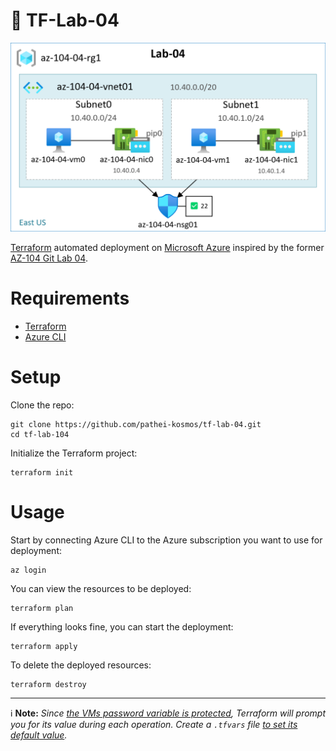 # :microscope: TF-Lab-04

<p align="center">
  <img src="https://github.com/pathei-kosmos/tf-lab-04/blob/master/lab-04.png" alt="Lab infrastructure diagram" />
</p>

[Terraform](https://www.terraform.io/) automated deployment on [Microsoft Azure](https://azure.microsoft.com/en-us) inspired by the former [AZ-104 Git Lab 04](https://microsoftlearning.github.io/AZ-104-MicrosoftAzureAdministrator/Instructions/Labs/LAB_04-Implement_Virtual_Networking.html).

# Requirements

* [Terraform](https://developer.hashicorp.com/terraform/install)
* [Azure CLI](https://learn.microsoft.com/en-us/cli/azure/install-azure-cli)

# Setup

Clone the repo:

```
git clone https://github.com/pathei-kosmos/tf-lab-04.git
cd tf-lab-104
```

Initialize the Terraform project:

```
terraform init
```

# Usage

Start by connecting Azure CLI to the Azure subscription you want to use for deployment:

```
az login
```

You can view the resources to be deployed:

```
terraform plan
```

If everything looks fine, you can start the deployment:

```
terraform apply
```

To delete the deployed resources:

```
terraform destroy
```

---

:information_source: **Note:** *Since [the VMs password variable is protected](https://developer.hashicorp.com/terraform/tutorials/configuration-language/sensitive-variables), Terraform will prompt you for its value during each operation. Create a ```.tfvars``` file [to set its default value](https://developer.hashicorp.com/terraform/tutorials/configuration-language/sensitive-variables#set-values-with-a-tfvars-file).*